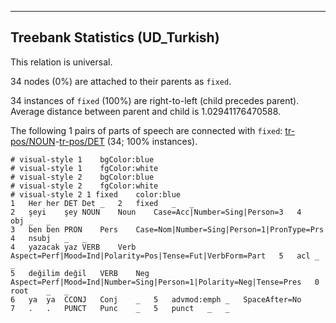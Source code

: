 

--------------------------------------------------------------------------------

## Treebank Statistics (UD_Turkish)

This relation is universal.

34 nodes (0%) are attached to their parents as `fixed`.

34 instances of `fixed` (100%) are right-to-left (child precedes parent).
Average distance between parent and child is 1.02941176470588.

The following 1 pairs of parts of speech are connected with `fixed`: [tr-pos/NOUN]()-[tr-pos/DET]() (34; 100% instances).


~~~ conllu
# visual-style 1	bgColor:blue
# visual-style 1	fgColor:white
# visual-style 2	bgColor:blue
# visual-style 2	fgColor:white
# visual-style 2 1 fixed	color:blue
1	Her	her	DET	Det	_	2	fixed	_	_
2	şeyi	şey	NOUN	Noun	Case=Acc|Number=Sing|Person=3	4	obj	_	_
3	ben	ben	PRON	Pers	Case=Nom|Number=Sing|Person=1|PronType=Prs	4	nsubj	_	_
4	yazacak	yaz	VERB	Verb	Aspect=Perf|Mood=Ind|Polarity=Pos|Tense=Fut|VerbForm=Part	5	acl	_	_
5	değilim	değil	VERB	Neg	Aspect=Perf|Mood=Ind|Number=Sing|Person=1|Polarity=Neg|Tense=Pres	0	root	_	_
6	ya	ya	CCONJ	Conj	_	5	advmod:emph	_	SpaceAfter=No
7	.	.	PUNCT	Punc	_	5	punct	_	_

~~~


